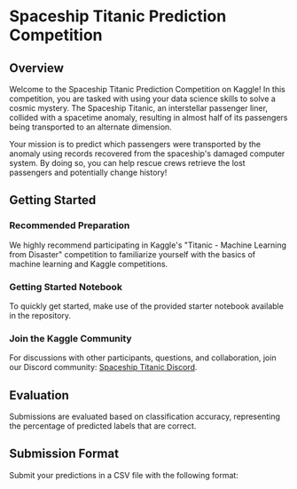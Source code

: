 # Spaceship Titanic Prediction Competition

## Overview
Welcome to the Spaceship Titanic Prediction Competition on Kaggle! In this competition, you are tasked with using your data science skills to solve a cosmic mystery. The Spaceship Titanic, an interstellar passenger liner, collided with a spacetime anomaly, resulting in almost half of its passengers being transported to an alternate dimension.

Your mission is to predict which passengers were transported by the anomaly using records recovered from the spaceship's damaged computer system. By doing so, you can help rescue crews retrieve the lost passengers and potentially change history!

## Getting Started
### Recommended Preparation
We highly recommend participating in Kaggle's "Titanic - Machine Learning from Disaster" competition to familiarize yourself with the basics of machine learning and Kaggle competitions.

### Getting Started Notebook
To quickly get started, make use of the provided starter notebook available in the repository.

### Join the Kaggle Community
For discussions with other participants, questions, and collaboration, join our Discord community: [Spaceship Titanic Discord](https://discord.gg/kaggle).

## Evaluation
Submissions are evaluated based on classification accuracy, representing the percentage of predicted labels that are correct.

## Submission Format
Submit your predictions in a CSV file with the following format:
